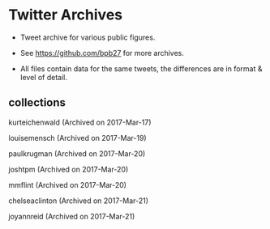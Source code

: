# Twitter Archives

+ Tweet archive for various public figures.

+ See https://github.com/bpb27 for more archives.

+ All files contain data for the same tweets, the differences are in format & level of detail. 

## collections

kurteichenwald (Archived on 2017-Mar-17)

louisemensch (Archived on 2017-Mar-19)

paulkrugman (Archived on 2017-Mar-20)

joshtpm (Archived on 2017-Mar-20)

mmflint (Archived on 2017-Mar-20)

chelseaclinton (Archived on 2017-Mar-21)

joyannreid (Archived on 2017-Mar-21)
